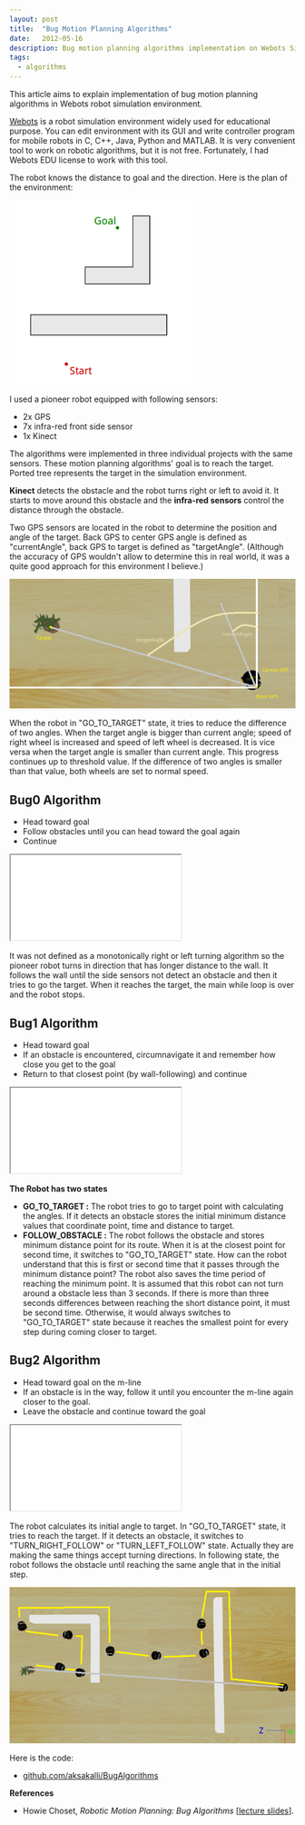 ```yaml
---
layout: post
title:  "Bug Motion Planning Algorithms"
date:   2012-05-16
description: Bug motion planning algorithms implementation on Webots Simulation with Pioneer robot (Bug0, bug1 and bug2)
tags:
  - algorithms
---
```


This article aims to explain implementation of bug motion planning algorithms in Webots robot simulation environment.  

[Webots](https://www.cyberbotics.com/) is a robot simulation environment widely used for educational purpose.
You can edit environment with its GUI and write controller program for mobile robots in C, C++, Java, Python and MATLAB.
It is very convenient tool to work on robotic algorithms, but it is not free.
Fortunately, I had Webots EDU license to work with this tool.

The robot knows the distance to goal and the direction.
Here is the plan of the environment:

![bug algorithm goal](/images/bug-goal.png)


I used a pioneer robot equipped with following sensors:

* 2x GPS
* 7x infra-red front side sensor
* 1x Kinect

The algorithms were implemented in three individual projects with the same sensors.
These motion planning algorithms' goal is to reach the target.
Ported tree represents the target in the simulation environment.

**Kinect** detects the obstacle and the robot turns right or left to avoid it.
It starts to move around this obstacle and the **infra-red sensors** control the distance through the obstacle.

Two GPS sensors are located in the robot to determine the position and angle of the target.
Back GPS to center GPS angle is defined as "currentAngle", back GPS to target is defined as "targetAngle".
(Although the accuracy of GPS wouldn't allow to determine this in real world, it was a quite good approach for this environment I believe.)

![bug algorithm angles](/images/bug-angles.png)

When the robot in "GO_TO_TARGET" state, it tries to reduce the difference of two angles.
When the target angle is bigger than current angle; speed of right wheel is increased and speed of left wheel is decreased.
It is vice versa when the target angle is smaller than current angle. This progress continues up to threshold value.
If the difference of two angles is smaller than that value, both wheels are set to normal speed.

## Bug0 Algorithm

* Head toward goal
* Follow obstacles until you can head toward the goal again
* Continue

<p>
  <div class="embed-responsive embed-responsive-16by9">
    <iframe class="embed-responsive-item" src="//www.youtube.com/embed/C6GmD4qS3bs?rel=0" allowfullscreen></iframe>
  </div>
</p>

It was not defined as a monotonically right or left turning algorithm so the pioneer robot turns in direction that has longer distance to the wall.
It follows the wall until the side sensors not detect an obstacle and then it tries to go the target.
When it reaches the target, the main while loop is over and the robot stops.

## Bug1 Algorithm

* Head toward goal
* If an obstacle is encountered, circumnavigate it and remember how close you get to the goal
* Return to that closest point (by wall-following) and continue

<p>
  <div class="embed-responsive embed-responsive-16by9">
    <iframe class="embed-responsive-item" src="//www.youtube.com/embed/iJWULA_gIy8?rel=0" allowfullscreen></iframe>
  </div>
</p>

**The Robot has two states**

* **GO_TO_TARGET :** The robot tries to go to target point with calculating the angles.
If it detects an obstacle stores the initial minimum distance values that coordinate point, time and distance to target.
* **FOLLOW_OBSTACLE :** The robot follows the obstacle and stores minimum distance point for its route.
When it is at the closest point for second time, it switches to "GO_TO_TARGET" state.
How can the robot understand that this is first or second time that it passes through the minimum distance point?
The robot also saves the time period of reaching the minimum point.
It is assumed that this robot can not turn around a obstacle less than 3 seconds.
If there is more than three seconds differences between reaching the short distance point, it must be second time.
Otherwise, it would always switches to "GO_TO_TARGET" state because it reaches the smallest point for every step during coming closer to target.

## Bug2 Algorithm

* Head toward goal on the m-line
* If an obstacle is in the way, follow it until you encounter the m-line again closer to the goal.
* Leave the obstacle and continue toward the goal

<p>
  <div class="embed-responsive embed-responsive-16by9">
    <iframe class="embed-responsive-item" src="//www.youtube.com/embed/Z5-TBsKPCF0?rel=0" allowfullscreen></iframe>
  </div>
</p>

The robot calculates its initial angle to target.
In "GO_TO_TARGET" state, it tries to reach the target.
If it detects an obstacle, it switches to "TURN_RIGHT_FOLLOW" or "TURN_LEFT_FOLLOW" state.
Actually they are making the same things accept turning directions.
In following state, the robot follows the obstacle until reaching the same angle that in the initial step.

![bug algorithm angles](/images/bug-path.png)

Here is the code:

* [github.com/aksakalli/BugAlgorithms](https://github.com/aksakalli/BugAlgorithms)

**References**

* Howie Choset, *Robotic Motion Planning: Bug Algorithms* [[lecture slides](http://www.cs.cmu.edu/~motionplanning/lecture/Chap2-Bug-Alg_howie.pdf)].
